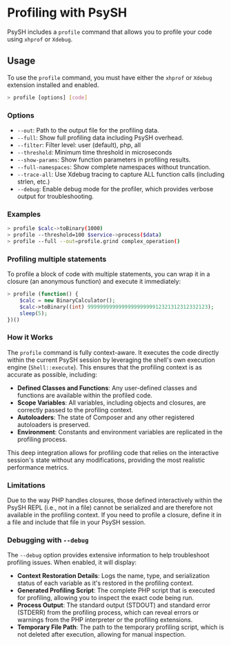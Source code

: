 # Profiling with PsySH

PsySH includes a `profile` command that allows you to profile your code using `xhprof` or `Xdebug`.

## Usage

To use the `profile` command, you must have either the `xhprof` or `Xdebug` extension installed and enabled.

```bash
> profile [options] [code]
```

### Options

* `--out`: Path to the output file for the profiling data.
* `--full`: Show full profiling data including PsySH overhead.
* `--filter`: Filter level: user (default), php, all
* `--threshold`: Minimum time threshold in microseconds
* `--show-params`: Show function parameters in profiling results.
* `--full-namespaces`: Show complete namespaces without truncation.
* `--trace-all`: Use Xdebug tracing to capture ALL function calls (including strlen, etc.)
* `--debug`: Enable debug mode for the profiler, which provides verbose output for troubleshooting.

### Examples

```bash
> profile $calc->toBinary(1000)
> profile --threshold=100 $service->process($data)
> profile --full --out=profile.grind complex_operation()
```

### Profiling multiple statements

To profile a block of code with multiple statements, you can wrap it in a closure (an anonymous function) and execute it immediately:

```php
> profile (function() {
    $calc = new BinaryCalculator();
    $calc->toBinary((int) 999999999999999999999912321312312332123);
    sleep(5);
})()
```

### How it Works

The `profile` command is fully context-aware. It executes the code directly within the current PsySH session by leveraging the shell's own execution engine (`Shell::execute`). This ensures that the profiling context is as accurate as possible, including:

*   **Defined Classes and Functions**: Any user-defined classes and functions are available within the profiled code.
*   **Scope Variables**: All variables, including objects and closures, are correctly passed to the profiling context.
*   **Autoloaders**: The state of Composer and any other registered autoloaders is preserved.
*   **Environment**: Constants and environment variables are replicated in the profiling process.

This deep integration allows for profiling code that relies on the interactive session's state without any modifications, providing the most realistic performance metrics.

### Limitations

Due to the way PHP handles closures, those defined interactively within the PsySH REPL (i.e., not in a file) cannot be serialized and are therefore not available in the profiling context. If you need to profile a closure, define it in a file and include that file in your PsySH session.

### Debugging with `--debug`

The `--debug` option provides extensive information to help troubleshoot profiling issues. When enabled, it will display:

*   **Context Restoration Details**: Logs the name, type, and serialization status of each variable as it's restored in the profiling context.
*   **Generated Profiling Script**: The complete PHP script that is executed for profiling, allowing you to inspect the exact code being run.
*   **Process Output**: The standard output (STDOUT) and standard error (STDERR) from the profiling process, which can reveal errors or warnings from the PHP interpreter or the profiling extensions.
*   **Temporary File Path**: The path to the temporary profiling script, which is not deleted after execution, allowing for manual inspection.